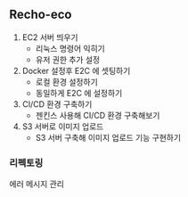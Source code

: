 ## Recho-eco

1. EC2 서버 띄우기
   - 리눅스 명령어 익히기
   - 유저 권한 추가 설정
2. Docker 설정후 E2C 에 셋팅하기
   - 로컬 환경 설정하기
   - 동일하게 E2C 에 설정하기
3. CI/CD 환경 구축하기
   - 젠킨스 사용해 CI/CD 환경 구축해보기
4. S3 서버로 이미지 업로드
   - S3 서버 구축해 이미지 업로드 기능 구현하기


### 리펙토링
에러 메시지 관리
<!--

**Here are some ideas to get you started:**

🙋‍♀️ A short introduction - what is your organization all about?
🌈 Contribution guidelines - how can the community get involved?
👩‍💻 Useful resources - where can the community find your docs? Is there anything else the community should know?
🍿 Fun facts - what does your team eat for breakfast?
🧙 Remember, you can do mighty things with the power of [Markdown](https://docs.github.com/github/writing-on-github/getting-started-with-writing-and-formatting-on-github/basic-writing-and-formatting-syntax)
-->
